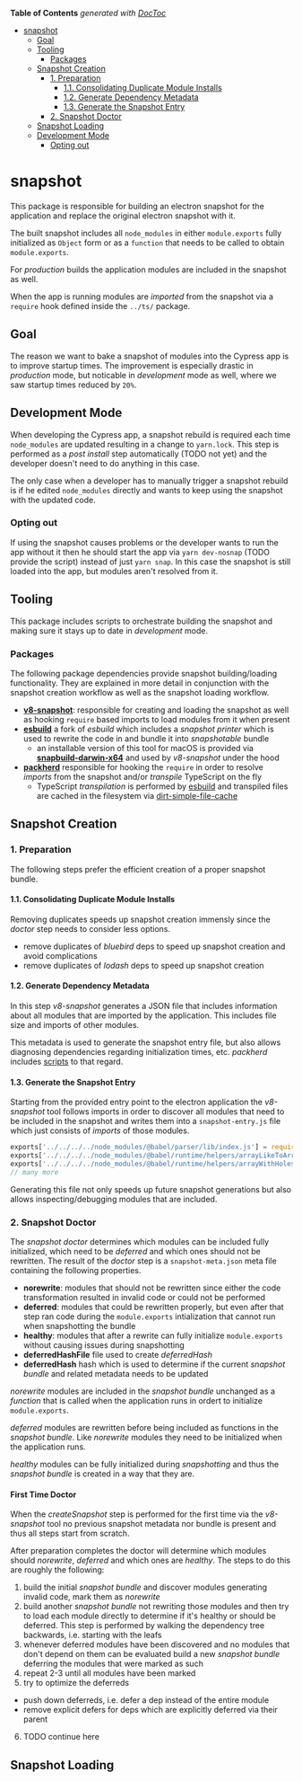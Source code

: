 <!-- START doctoc generated TOC please keep comment here to allow auto update -->
<!-- DON'T EDIT THIS SECTION, INSTEAD RE-RUN doctoc TO UPDATE -->
**Table of Contents**  *generated with [DocToc](https://github.com/thlorenz/doctoc)*

- [snapshot](#snapshot)
  - [Goal](#goal)
  - [Tooling](#tooling)
    - [Packages](#packages)
  - [Snapshot Creation](#snapshot-creation)
    - [1. Preparation](#1-preparation)
      - [1.1. Consolidating Duplicate Module Installs](#11-consolidating-duplicate-module-installs)
      - [1.2. Generate Dependency Metadata](#12-generate-dependency-metadata)
      - [1.3. Generate the Snapshot Entry](#13-generate-the-snapshot-entry)
    - [2. Snapshot Doctor](#2-snapshot-doctor)
  - [Snapshot Loading](#snapshot-loading)
  - [Development Mode](#development-mode)
    - [Opting out](#opting-out)

<!-- END doctoc generated TOC please keep comment here to allow auto update -->

# snapshot

This package is responsible for building an electron snapshot for the application and replace
the original electron snapshot with it.

The built snapshot includes all `node_modules` in either `module.exports` fully initialized as
`Object` form or as a `function` that needs to be called to obtain `module.exports`.

For _production_ builds the application modules are included in the snapshot as well.

When the app is running modules are _imported_ from the snapshot via a `require` hook defined
inside the `../ts/` package.

## Goal

The reason we want to bake a snapshot of modules into the Cypress app is to improve startup
times. The improvement is especially drastic in _production_ mode, but noticable in
_development_ mode as well, where we saw startup times reduced by `20%`.

## Development Mode

When developing the Cypress app, a snapshot rebuild is required each time `node_modules` are
updated resulting in a change to `yarn.lock`. This step is performed as a _post install_ step
automatically (TODO not yet) and the developer doesn't need to do anything in this case.

The only case when a developer has to manually trigger a snapshot rebuild is if he edited
`node_modules` directly and wants to keep using the snapshot with the updated code.

### Opting out

If using the snapshot causes problems or the developer wants to run the app without it then he
should start the app via `yarn dev-nosnap` (TODO provide the script) instead of just `yarn
snap`. In this case the snapshot is still loaded into the app, but modules aren't resolved from
it.

## Tooling

This package includes scripts to orchestrate building the snapshot and making sure it stays up
to date in _development_ mode.

### Packages

The following package dependencies provide snapshot building/loading functionality.
They are explained in more detail in conjunction with the snapshot creation workflow as well as
the snapshot loading workflow.


- [**v8-snapshot**](https://github.com/thlorenz/v8-snapshot): responsible for creating and
  loading the snapshot as well as hooking `require` based imports to load modules from it when
  present
- [**esbuild**](https://github.com/cypress-io/esbuild) a fork of _esbuild_ which includes a
  _snapshot printer_ which is used to rewrite the code in and bundle it into _snapshotable_
  bundle
  - an installable version of this tool for macOS is provided via
    [**snapbuild-darwin-x64**](https://www.npmjs.com/package/snapbuild-darwin-x64) and used by
    _v8-snapshot_ under the hood
- [**packherd**](https://github.com/thlorenz/packherd) responsible for hooking the `require` in
  order to resolve _imports_ from the snapshot and/or _transpile_ TypeScript on the fly
  - TypeScript _transpilation_ is performed by [esbuild](https://github.com/evanw/esbuild) and
    transpiled files are cached in the filesystem via
    [dirt-simple-file-cache](https://github.com/thlorenz/dirt-simple-file-cache)

## Snapshot Creation

### 1. Preparation

The following steps prefer the efficient creation of a proper snapshot bundle.

#### 1.1. Consolidating Duplicate Module Installs

Removing duplicates speeds up snapshot creation immensly since the _doctor_ step needs to
consider less options.

- remove duplicates of _bluebird_ deps to speed up snapshot creation and avoid complications
- remove duplicates of _lodash_ deps to speed up snapshot creation

#### 1.2. Generate Dependency Metadata

In this step _v8-snapshot_ generates a JSON file that includes information about all modules
that are imported by the application. This includes file size and imports of other modules.

This metadata is used to generate the snapshot entry file, but also allows diagnosing
dependencies regarding initialization times, etc. _packherd_ includes
[scripts](https://github.com/thlorenz/packherd/tree/master/scripts) to that regard.

#### 1.3. Generate the Snapshot Entry

Starting from the provided entry point to the electron application the _v8-snapshot_ tool
follows imports in order to discover all modules that need to be included in the snapshot and
writes them into a `snapshot-entry.js` file which just consists of _imports_ of those modules.

```js
exports['../../../../node_modules/@babel/parser/lib/index.js'] = require('../../../../node_modules/@babel/parser/lib/index.js')
exports['../../../../node_modules/@babel/runtime/helpers/arrayLikeToArray.js'] = require('../../../../node_modules/@babel/runtime/helpers/arrayLikeToArray.js')
exports['../../../../node_modules/@babel/runtime/helpers/arrayWithHoles.js'] = require('../../../../node_modules/@babel/runtime/helpers/arrayWithHoles.js')
// many more
```

Generating this file not only speeds up future snapshot generations but also allows
inspecting/debugging modules that are included.

### 2. Snapshot Doctor

The _snapshot doctor_ determines which modules can be included fully initialized, which need to
be _deferred_ and which ones should not be rewritten. The result of the _doctor_ step is a
`snapshot-meta.json` meta file containing the following properties.

- **norewrite**: modules that should not be rewritten since either the code transformation
resulted in invalid code or could not be performed 
- **deferred**: modules that could be rewritten properly, but even after that step ran code
during the `module.exports` intialization that cannot run when snapshotting the bundle
- **healthy**: modules that after a rewrite can fully initialize `module.exports` without
causing issues during snapshotting 
- **deferredHashFile** file used to create _deferredHash_
- **deferredHash** hash which is used to determine if the current _snapshot bundle_ and related
metadata needs to be updated

_norewrite_ modules are included in the _snapshot bundle_ unchanged as a _function_ that is
called when the application runs in ordert to initialize `module.exports`.

_deferred_ modules are rewritten before being included as functions in the _snapshot bundle_.
Like _norewrite_ modules they need to be initialized when the application runs.

_healthy_ modules can be fully initialized during _snapshotting_ and thus the _snapshot
bundle_ is created in a way that they are.

#### First Time Doctor

When the _createSnapshot_ step is performed for the first time via the _v8-snapshot_ tool no
previous snapshot metadata nor bundle is present and thus all steps start from scratch.

After preparation completes the doctor will determine which modules should _norewrite_,
_deferred_ and which ones are _healthy_. The steps to do this are roughly the following:

1. build the initial _snapshot bundle_ and discover modules generating invalid code, mark them as
_norewrite_
2. build another _snapshot bundle_ not rewriting those modules and then try to load each module
directly to determine if it's healthy or should be deferred. This step is performed by walking
the dependency tree backwards, i.e. starting with the leafs
3. whenever deferred modules have been discovered and no modules that don't depend on them can
be evaluated build a new _snapshot bundle_ deferring the modules that were marked as such
4. repeat 2-3 until all modules have been marked
5. try to optimize the deferreds
  - push down deferreds, i.e. defer a dep instead of the entire module
  - remove explicit defers for deps which are explicitly deferred via their parent
6. TODO continue here

## Snapshot Loading

